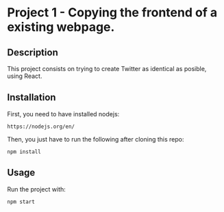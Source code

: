 # Project 1 - Copying the frontend of a existing webpage.

## Description

This project consists on trying to create Twitter as identical as posible, using React.


## Installation

First, you need to have installed nodejs:
```
https://nodejs.org/en/
```

Then, you just have to run the following after cloning this repo:

```
npm install
```

## Usage

Run the project with:
```
npm start
```
